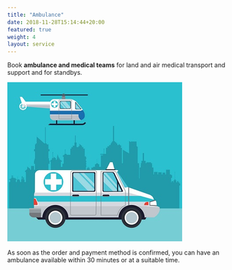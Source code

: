 ```yaml
---
title: "Ambulance"
date: 2018-11-28T15:14:44+20:00 
featured: true
weight: 4
layout: service
---
```


Book **ambulance and medical teams** for land and air medical transport and support and for standbys.

![Ambulance](/images/illustrations/ambulance2.jpg)


As soon as the order and payment method is confirmed, you can have an ambulance available within 30 minutes or at a suitable time. 




